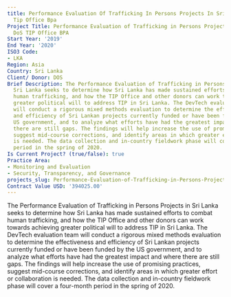 ```yaml
---
title: Performance Evaluation Of Trafficking In Persons Projects In Sri Lanka Dos
  Tip Office Bpa
Project Title: Performance Evaluation of Trafficking in Persons Projects in Sri Lanka
  DoS TIP Office BPA
Start Year: '2019'
End Year: '2020'
ISO3 Code:
- LKA
Region: Asia
Country: Sri Lanka
Client/ Donor: DOS
Brief Description: The Performance Evaluation of Trafficking in Persons Projects in
  Sri Lanka seeks to determine how Sri Lanka has made sustained efforts to combat
  human trafficking, and how the TIP Office and other donors can work towards achieving
  greater political will to address TIP in Sri Lanka. The DevTech evaluation team
  will conduct a rigorous mixed methods evaluation to determine the effectiveness
  and efficiency of Sri Lankan projects currently funded or have been funded by the
  US government, and to analyze what efforts have had the greatest impact and where
  there are still gaps. The findings will help increase the use of promising practices,
  suggest mid-course corrections, and identify areas in which greater effort or collaboration
  is needed. The data collection and in-country fieldwork phase will cover a four-month
  period in the spring of 2020.
Is Current Project? (true/false): true
Practice Area:
- Monitoring and Evaluation
- Security, Transparency, and Governance
projects_slug: Performance-Evaluation-of-Trafficking-in-Persons-Projects-in-Sri-Lanka-DoS-TIP-Office-BPA
Contract Value USD: '394025.00'
---
```


The Performance Evaluation of Trafficking in Persons Projects in Sri Lanka seeks to determine how Sri Lanka has made sustained efforts to combat human trafficking, and how the TIP Office and other donors can work towards achieving greater political will to address TIP in Sri Lanka. The DevTech evaluation team will conduct a rigorous mixed methods evaluation to determine the effectiveness and efficiency of Sri Lankan projects currently funded or have been funded by the US government, and to analyze what efforts have had the greatest impact and where there are still gaps. The findings will help increase the use of promising practices, suggest mid-course corrections, and identify areas in which greater effort or collaboration is needed. The data collection and in-country fieldwork phase will cover a four-month period in the spring of 2020.
